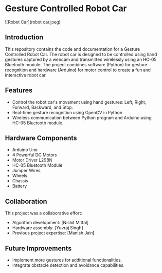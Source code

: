 # Gesture Controlled Robot Car

![Robot Car](robot car.jpeg)

## Introduction

This repository contains the code and documentation for a Gesture Controlled Robot Car. The robot car is designed to be controlled using hand gestures captured by a webcam and transmitted wirelessly using an HC-05 Bluetooth module. The project combines software (Python) for gesture recognition and hardware (Arduino) for motor control to create a fun and interactive robot car.

## Features

- Control the robot car's movement using hand gestures: Left, Right, Forward, Backward, and Stop.
- Real-time gesture recognition using OpenCV in Python.
- Wireless communication between Python program and Arduino using HC-05 Bluetooth module.

## Hardware Components

- Arduino Uno
- 4 Powerful DC Motors
- Motor Driver L298N
- HC-05 Bluetooth Module
- Jumper Wires
- Wheels
- Chassis
- Battery

## Collaboration

This project was a collaborative effort:

- Algorithm development: [Nishit Mittal]
- Hardware assembly: [Yuvraj Singh]
- Previous project expertise: [Manish Jain]

## Future Improvements

- Implement more gestures for additional functionalities.
- Integrate obstacle detection and avoidance capabilities.
